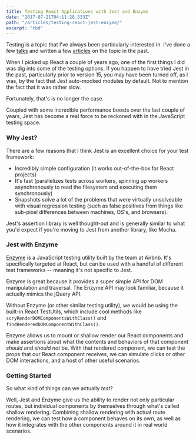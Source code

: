 ```yaml
---
title: Testing React Applications with Jest and Enzyme
date: "2017-07-21T04:11:28.533Z"
path: "/articles/testing-react-jest-enzyme/"
excerpt: "tbd"
---
```


Testing is a topic that I've always been particularly interested in. I've done a few [talks](https://jonbellah.com/speaking/) and written a few [articles](https://css-tricks.com/visual-regression-testing-with-phantomcss/) on the topic in the past.

When I picked up React a couple of years ago, one of the first things I did was dig into some of the testing options. If you happen to have tried Jest in the past, particularly prior to version 15, you may have been turned off, as I was, by the fact that Jest auto-mocked modules by default. Not to mention the fact that it was rather slow.

Fortunately, that's is no longer the case.

Coupled with some incredible performance boosts over the last couple of years, Jest has become a real force to be reckoned with in the JavaScript testing space.

### Why Jest?

There are a few reasons that I think Jest is an excellent choice for your test framework:
- Incredibly simple configuration (it works out-of-the-box for React projects)
- It's fast (parallelizes tests across workers, spinning up workers asynchronously to read the filesystem and executing them synchronously)
- Snapshots solve a lot of the problems that were virtually unsolveable with visual regression testing (such as false positives from things like sub-pixel differences between machines, OS's, and browsers).

Jest's assertion library is well thought-out and is generally similar to what you'd expect if you're moving to Jest from another library, like Mocha.

### Jest with Enzyme

[Enzyme](http://airbnb.io/enzyme/) is a JavaScript testing utility built by the team at Airbnb. It's specifically targeted at React, but can be used with a handful of different test frameworks -- meaning it's not specific to Jest.

Enzyme is great because it provides a super simple API for DOM manipulation and traversal. The Enzyme API may look familiar, because it actually mimics the jQuery API.

Without Enzyme (or other similar testing utility), we would be using the built-in React TestUtils, which include cool methods like `scryRenderDOMComponentsWithClass()` and `findRenderedDOMComponentWithClass()`.

Enzyme allows us to mount or shallow render our React components and make assertions about what the contents and behaviors of that component *should* and *should not* be. With that rendered component, we can test the props that our React component receives, we can simulate clicks or other DOM interactions, and a host of other useful scenarios.

### Getting Started

So what kind of things can we actually *test*?

Well, Jest and Enzyme give us the ability to render not only particular routes, but individual components by themselves through what's called shallow rendering. Combining shallow rendering with actual route rendering, we can test how a component behaves on its own, as well as how it integrates with the other components around it in real world scenarios.